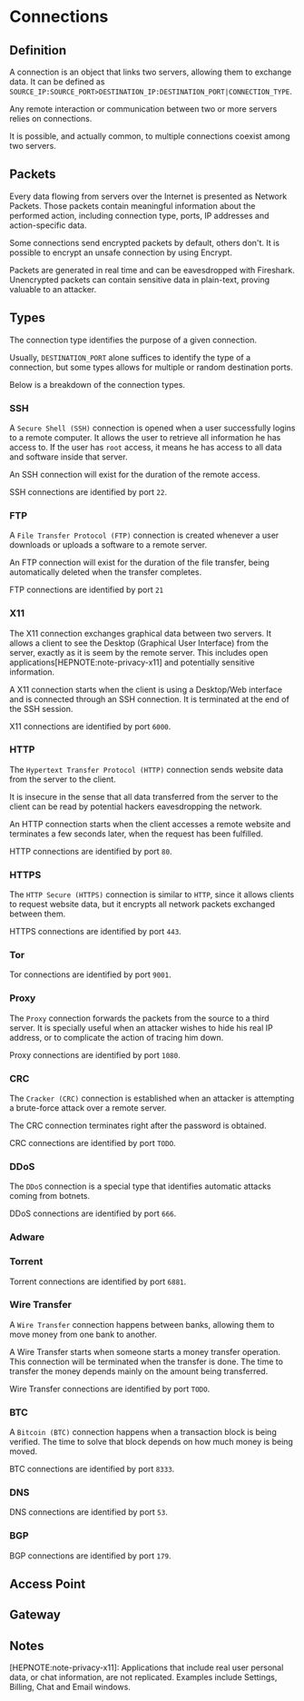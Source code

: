 # Connections

## Definition

A connection is an object that links two servers, allowing them to exchange data. It can be defined as  `SOURCE_IP:SOURCE_PORT>DESTINATION_IP:DESTINATION_PORT|CONNECTION_TYPE`.

Any remote interaction or communication between two or more servers relies on connections.

It is possible, and actually common, to multiple connections coexist among two servers.

## Packets

Every data flowing from servers over the Internet is presented as Network Packets. Those packets contain meaningful information about the performed action, including connection type, ports, IP addresses and action-specific data.

Some connections send encrypted packets by default, others don't. It is possible to encrypt an unsafe connection by using Encrypt.

Packets are generated in real time and can be eavesdropped with Fireshark. Unencrypted packets can contain sensitive data in plain-text, proving valuable to an attacker.

## Types

The connection type identifies the purpose of a given connection.

Usually, `DESTINATION_PORT` alone suffices to identify the type of a connection, but some types allows for multiple or random destination ports.

Below is a breakdown of the connection types.

### SSH

A `Secure Shell (SSH)` connection is opened when a user successfully logins to a remote computer. It allows the user to retrieve all information he has access to. If the user has `root` access, it means he has access to all data and software inside that server.

An SSH connection will exist for the duration of the remote access.

SSH connections are identified by port `22`.

### FTP

A `File Transfer Protocol (FTP)` connection is created whenever a user downloads or uploads a software to a remote server.

An FTP connection will exist for the duration of the file transfer, being automatically deleted when the transfer completes. 

FTP connections are identified by port `21`

### X11

The X11 connection exchanges graphical data between two servers. It allows a client to see the Desktop (Graphical User Interface) from the server, exactly as it is seem by the remote server. This includes open applications[HEPNOTE:note-privacy-x11] and potentially sensitive information.

A X11 connection starts when the client is using a Desktop/Web interface and is connected through an SSH connection. It is terminated at the end of the SSH session. 

X11 connections are identified by port `6000`.

### HTTP

The `Hypertext Transfer Protocol (HTTP)` connection sends website data from the server to the client. 

It is insecure in the sense that all data transferred from the server to the client can be read by potential hackers eavesdropping the network.

An HTTP connection starts when the client accesses a remote website and terminates a few seconds later, when the request has been fulfilled. 

HTTP connections are identified by port `80`.

### HTTPS

The `HTTP Secure (HTTPS)` connection is similar to `HTTP`, since it allows clients to request website data, but it encrypts all network packets exchanged between them.

HTTPS connections are identified by port `443`.

### Tor

Tor connections are identified by port `9001`.

### Proxy

The `Proxy` connection forwards the packets from the source to a third server. It is specially useful when an attacker wishes to hide his real IP address, or to complicate the action of tracing him down.

Proxy connections are identified by port `1080`.

### CRC

The `Cracker (CRC)` connection is established when an attacker is attempting a brute-force attack over a remote server.

The CRC connection terminates right after the password is obtained.

CRC connections are identified by port `TODO`.

### DDoS

The `DDoS` connection is a special type that identifies automatic attacks coming from botnets.

DDoS connections are identified by port `666`.

### Adware

### Torrent

Torrent connections are identified by port `6881`.

### Wire Transfer

A `Wire Transfer` connection happens between banks, allowing them to move money from one bank to another.

A Wire Transfer starts when someone starts a money transfer operation. This connection will be terminated when the transfer is done. The time to transfer the money depends mainly on the amount being transferred.

Wire Transfer connections are identified by port `TODO`.

### BTC

A `Bitcoin (BTC)` connection happens when a transaction block is being verified. The time to solve that block depends on how much money is being moved.

BTC connections are identified by port `8333`.

### DNS

DNS connections are identified by port `53`.

### BGP

BGP connections are identified by port `179`.

## Access Point

## Gateway

## Notes

[HEPNOTE:note-privacy-x11]: Applications that include real user personal data, or chat information, are not replicated. Examples include Settings, Billing, Chat and Email windows.